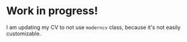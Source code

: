 # Work in progress!

I am updating my CV to not use `moderncv` class, because it's not easily customizable.
